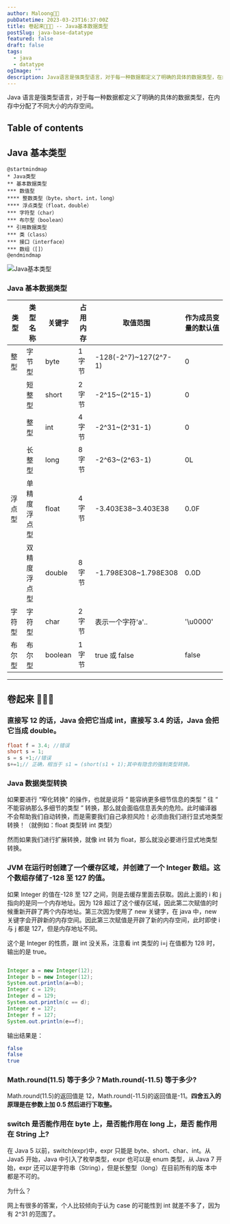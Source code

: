 ```yaml
---
author: Maloong🐎🐲
pubDatetime: 2023-03-23T16:37:00Z
title: 卷起来🐎🐲💪 -- Java基本数据类型
postSlug: java-base-datatype
featured: false
draft: false
tags:
  - java
  - datatype
ogImage: ""
description: Java语言是强类型语言，对于每一种数据都定义了明确的具体的数据类型，在内存中分配了不同大小的内存空间。
---
```


Java 语言是强类型语言，对于每一种数据都定义了明确的具体的数据类型，在内存中分配了不同大小的内存空间。

## Table of contents

## Java 基本类型

```plantuml
@startmindmap
* Java类型
** 基本数据类型
*** 数值型
**** 整数类型（byte，short，int，long）
**** 浮点类型（float，double）
*** 字符型（char）
*** 布尔型（boolean）
** 引用数据类型
*** 类（class）
*** 接口（interface）
*** 数组（[]）
@endmindmap
```

![Java基本类型](https://s2.loli.net/2023/03/23/qroDhyvun9Wj78w.png)

### Java 基本数据类型

| 类型   | 类型名称     | 关键字  | 占用内存 | 取值范围              | 作为成员变量的默认值 |
| ------ | ------------ | ------- | -------- | --------------------- | -------------------- |
| 整型   | 字节型       | byte    | 1 字节   | -128(-2^7)~127(2^7-1) | 0                    |
|        | 短整型       | short   | 2 字节   | -2^15~(2^15-1)        | 0                    |
|        | 整型         | int     | 4 字节   | -2^31~(2^31-1)        | 0                    |
|        | 长整型       | long    | 8 字节   | -2^63~(2^63-1)        | 0L                   |
| 浮点型 | 单精度浮点型 | float   | 4 字节   | -3.403E38~3.403E38    | 0.0F                 |
|        | 双精度浮点型 | double  | 8 字节   | -1.798E308~1.798E308  | 0.0D                 |
| 字符型 | 字符型       | char    | 2 字节   | 表示一个字符'a'..     | '\u0000'             |
| 布尔型 | 布尔型       | boolean | 1 字节   | true 或 false         | false                |

---

## 卷起来 🐎🐲💪

### 直接写 12 的话，Java 会把它当成 int，直接写 3.4 的话，Java 会把它当成 double。

```java
float f = 3.4; //错误
short s = 1;
s = s +1;//错误
s+=1;// 正确，相当于 s1 = (short(s1 + 1);其中有隐含的强制类型转换。
```

### Java 数据类型转换

如果要进行 “窄化转换” 的操作，也就是说将 “ 能容纳更多细节信息的类型 ” 往 “ 不能容纳那么多细节的类型 ” 转换，那么就会面临信息丢失的危险。此时编译器不会帮助我们自动转换，而是需要我们自己承担风险！必须由我们进行显式地类型转换！（就例如：float 类型转 int 类型）

然而如果我们进行扩展转换，就像 int 转为 float，那么就没必要进行显式地类型转换。

### JVM 在运行时创建了一个缓存区域，并创建了一个 Integer 数组。这个数组存储了-128 至 127 的值。

如果 Integer 的值在-128 至 127 之间，则是去缓存里面去获取。因此上面的 i 和 j 指向的是同一个内存地址。因为 128 超过了这个缓存区域，因此第二次赋值的时候重新开辟了两个内存地址。第三次因为使用了 new 关键字，在 java 中，new 关键字会开辟新的内存空间。因此第三次赋值是开辟了新的内存空间，此时即使 i 与 j 都是 127，但是内存地址不同。

这个是 Integer 的性质，跟 int 没关系，注意看 int 类型的 i=j 在值都为 128 时，输出的是 true。

```java

Integer a = new Integer(12);
Integer b = new Integer(12);
System.out.println(a==b);
Integer c = 129;
Integer d = 129;
System.out.println(c == d);
Integer e = 127;
Integer f = 127;
System.out.println(e==f);
```

输出结果是：

```bash
false
false
true
```

### Math.round(11.5) 等于多少？Math.round(-11.5) 等于多少?

Math.round(11.5)的返回值是 12，Math.round(-11.5)的返回值是-11。**四舍五入的原理是在参数上加 0.5 然后进行下取整。**

### switch 是否能作用在 byte 上，是否能作用在 long 上，是否 能作用在 String 上?

在 Java 5 以前，switch(expr)中，expr 只能是 byte、short、char、int。从 Java5 开始，Java 中引入了枚举类型，expr 也可以是 enum 类型，从 Java 7 开始，expr 还可以是字符串（String），但是长整型（long）在目前所有的版 本中都是不可的。

为什么？

网上有很多的答案，个人比较倾向于认为 case 的可能性到 int 就差不多了，因为有 2^31 的范围了。
